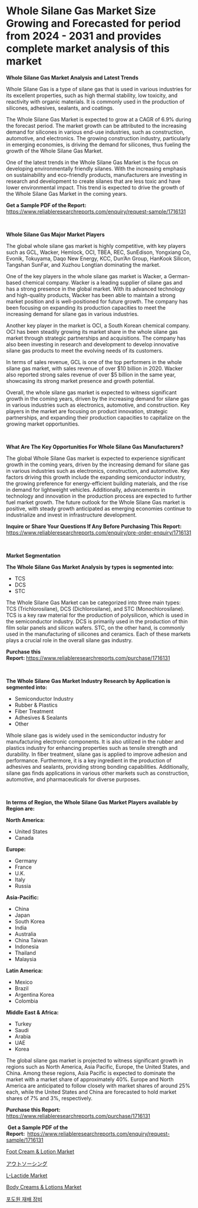 <p><h1>Whole Silane Gas Market Size Growing and Forecasted for period from 2024 - 2031 and provides complete market analysis of this market</h1></p><p><strong>Whole Silane Gas Market Analysis and Latest Trends</strong></p>
<p><p>Whole Silane Gas is a type of silane gas that is used in various industries for its excellent properties, such as high thermal stability, low toxicity, and reactivity with organic materials. It is commonly used in the production of silicones, adhesives, sealants, and coatings.</p><p>The Whole Silane Gas Market is expected to grow at a CAGR of 6.9% during the forecast period. The market growth can be attributed to the increasing demand for silicones in various end-use industries, such as construction, automotive, and electronics. The growing construction industry, particularly in emerging economies, is driving the demand for silicones, thus fueling the growth of the Whole Silane Gas Market.</p><p>One of the latest trends in the Whole Silane Gas Market is the focus on developing environmentally friendly silanes. With the increasing emphasis on sustainability and eco-friendly products, manufacturers are investing in research and development to create silanes that are less toxic and have lower environmental impact. This trend is expected to drive the growth of the Whole Silane Gas Market in the coming years.</p></p>
<p><strong>Get a Sample PDF of the Report:&nbsp;</strong> <a href="https://www.reliableresearchreports.com/enquiry/request-sample/1716131">https://www.reliableresearchreports.com/enquiry/request-sample/1716131</a></p>
<p>&nbsp;</p>
<p><strong>Whole Silane Gas Major Market Players</strong></p>
<p><p>The global whole silane gas market is highly competitive, with key players such as GCL, Wacker, Hemlock, OCI, TBEA, REC, SunEdison, Yongxiang Co, Evonik, Tokuyama, Daqo New Energy, KCC, Dun’An Group, HanKook Silicon, Tangshan SunFar, and Xuzhou Longtian dominating the market.</p><p>One of the key players in the whole silane gas market is Wacker, a German-based chemical company. Wacker is a leading supplier of silane gas and has a strong presence in the global market. With its advanced technology and high-quality products, Wacker has been able to maintain a strong market position and is well-positioned for future growth. The company has been focusing on expanding its production capacities to meet the increasing demand for silane gas in various industries.</p><p>Another key player in the market is OCI, a South Korean chemical company. OCI has been steadily growing its market share in the whole silane gas market through strategic partnerships and acquisitions. The company has also been investing in research and development to develop innovative silane gas products to meet the evolving needs of its customers.</p><p>In terms of sales revenue, GCL is one of the top performers in the whole silane gas market, with sales revenue of over $10 billion in 2020. Wacker also reported strong sales revenue of over $5 billion in the same year, showcasing its strong market presence and growth potential.</p><p>Overall, the whole silane gas market is expected to witness significant growth in the coming years, driven by the increasing demand for silane gas in various industries such as electronics, automotive, and construction. Key players in the market are focusing on product innovation, strategic partnerships, and expanding their production capacities to capitalize on the growing market opportunities.</p></p>
<p>&nbsp;</p>
<p><strong>What Are The Key Opportunities For Whole Silane Gas Manufacturers?</strong></p>
<p><p>The global Whole Silane Gas market is expected to experience significant growth in the coming years, driven by the increasing demand for silane gas in various industries such as electronics, construction, and automotive. Key factors driving this growth include the expanding semiconductor industry, the growing preference for energy-efficient building materials, and the rise in demand for lightweight vehicles. Additionally, advancements in technology and innovation in the production process are expected to further fuel market growth. The future outlook for the Whole Silane Gas market is positive, with steady growth anticipated as emerging economies continue to industrialize and invest in infrastructure development.</p></p>
<p><strong>Inquire or Share Your Questions If Any Before Purchasing This Report:</strong> <a href="https://www.reliableresearchreports.com/enquiry/pre-order-enquiry/1716131">https://www.reliableresearchreports.com/enquiry/pre-order-enquiry/1716131</a></p>
<p>&nbsp;</p>
<p><strong>Market Segmentation</strong></p>
<p><strong>The Whole Silane Gas Market Analysis by types is segmented into:</strong></p>
<p><ul><li>TCS</li><li>DCS</li><li>STC</li></ul></p>
<p><p>The Whole Silane Gas Market can be categorized into three main types: TCS (Trichlorosilane), DCS (Dichlorosilane), and STC (Monochlorosilane). TCS is a key raw material for the production of polysilicon, which is used in the semiconductor industry. DCS is primarily used in the production of thin film solar panels and silicon wafers. STC, on the other hand, is commonly used in the manufacturing of silicones and ceramics. Each of these markets plays a crucial role in the overall silane gas industry.</p></p>
<p><strong>Purchase this Report:&nbsp;</strong><a href="https://www.reliableresearchreports.com/purchase/1716131">https://www.reliableresearchreports.com/purchase/1716131</a></p>
<p>&nbsp;</p>
<p><strong>The Whole Silane Gas Market Industry Research by Application is segmented into:</strong></p>
<p><ul><li>Semiconductor Industry</li><li>Rubber & Plastics</li><li>Fiber Treatment</li><li>Adhesives & Sealants</li><li>Other</li></ul></p>
<p><p>Whole silane gas is widely used in the semiconductor industry for manufacturing electronic components. It is also utilized in the rubber and plastics industry for enhancing properties such as tensile strength and durability. In fiber treatment, silane gas is applied to improve adhesion and performance. Furthermore, it is a key ingredient in the production of adhesives and sealants, providing strong bonding capabilities. Additionally, silane gas finds applications in various other markets such as construction, automotive, and pharmaceuticals for diverse purposes.</p></p>
<p>&nbsp;</p>
<p><strong>In terms of Region, the Whole Silane Gas Market Players available by Region are:</strong></p>
<p>
    <p> <strong> North America: </strong>
        <ul>
            <li>United States</li>
            <li>Canada</li>
        </ul>
        </p> 
    <p> <strong> Europe: </strong>
        <ul>
            <li>Germany</li>
            <li>France</li>
            <li>U.K.</li>
            <li>Italy</li>
            <li>Russia</li>
        </ul>
        </p> 
    <p> <strong> Asia-Pacific: </strong>
        <ul>
            <li>China</li>
            <li>Japan</li>
            <li>South Korea</li>
            <li>India</li>
            <li>Australia</li>
            <li>China Taiwan</li>
            <li>Indonesia</li>
            <li>Thailand</li>
            <li>Malaysia</li>
        </ul>
        </p> 
    <p> <strong> Latin America: </strong>
        <ul>
            <li>Mexico</li>
            <li>Brazil</li>
            <li>Argentina Korea</li>
            <li>Colombia</li>
        </ul>
        </p> 
    <p> <strong> Middle East & Africa: </strong>
        <ul>
            <li>Turkey</li>
            <li>Saudi</li>
            <li>Arabia</li>
            <li>UAE</li>
            <li>Korea</li>
        </ul>
    </p>
    </p>
<p><p>The global silane gas market is projected to witness significant growth in regions such as North America, Asia Pacific, Europe, the United States, and China. Among these regions, Asia Pacific is expected to dominate the market with a market share of approximately 40%. Europe and North America are anticipated to follow closely with market shares of around 25% each, while the United States and China are forecasted to hold market shares of 7% and 3%, respectively.</p></p>
<p><strong>Purchase this Report: </strong><a href="https://www.reliableresearchreports.com/purchase/1716131">https://www.reliableresearchreports.com/purchase/1716131</a></p>
<p>&nbsp;<strong>Get a Sample PDF of the Report:&nbsp;&nbsp;</strong><a href="https://www.reliableresearchreports.com/enquiry/request-sample/1716131">https://www.reliableresearchreports.com/enquiry/request-sample/1716131</a></p>
<p><strong></strong></p>
<p><p><a href="https://pretty-mail-caf.notion.site/Foot-Cream-Lotion-Market-Size-2024-2031-Global-Industrial-Analysis-Key-Geographical-Regions-Ma-cf8b5eb497444b3fb662ba8fccd9afe4">Foot Cream & Lotion Market</a></p><p><a href="https://medium.com/@dashawnmoen/%E3%82%A2%E3%82%A6%E3%83%88%E3%82%BD%E3%83%BC%E3%82%B7%E3%83%B3%E3%82%B0%E5%B8%82%E5%A0%B4%E3%81%AE%E5%88%86%E6%9E%90-%E3%82%B0%E3%83%AD%E3%83%BC%E3%83%90%E3%83%AB%E7%94%A3%E6%A5%AD%E3%81%AE%E5%B1%95%E6%9C%9B%E3%81%A8%E4%BA%88%E6%B8%AC-2024%E5%B9%B4%E3%81%8B%E3%82%892031%E5%B9%B4%E3%81%BE%E3%81%A7-533b0485838e">アウトソーシング</a></p><p><a href="https://github.com/PeterParrish5/Market-Research-Report-List-3/blob/main/l-lactide-market.md">L-Lactide Market</a></p><p><a href="https://angry-finch-aaf.notion.site/Body-Creams-Lotions-Market-Furnish-Information-about-Market-Size-Market-Share-Market-Dynamics-a-16e299d5e0c6431d85df0099c84487a8">Body Creams & Lotions Market</a></p><p><a href="https://medium.com/@shareneboothestellesvwq36l/%ED%8F%AC%EB%8F%84%EB%B0%AD-%EC%9E%AC%EB%B0%B0-%EC%9E%A5%EB%B9%84-%EC%8B%9C%EC%9E%A5-%EB%8F%99%ED%96%A5-%EC%8B%9C%EC%9E%A5-%EB%8F%99%ED%96%A5-%EC%84%B1%EC%9E%A5-2024%EB%85%84%EB%B6%80%ED%84%B0-2031%EB%85%84%EA%B9%8C%EC%A7%80-%EC%98%88%EC%83%81-b2e6ae504374">포도원 재배 장비</a></p></p>
